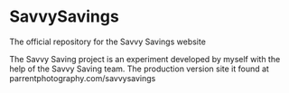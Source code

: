# SavvySavings
The official repository for the Savvy Savings website

The Savvy Saving project is an experiment developed by myself with the help of the Savvy Saving team. The production version site it found at parrentphotography.com/savvysavings
